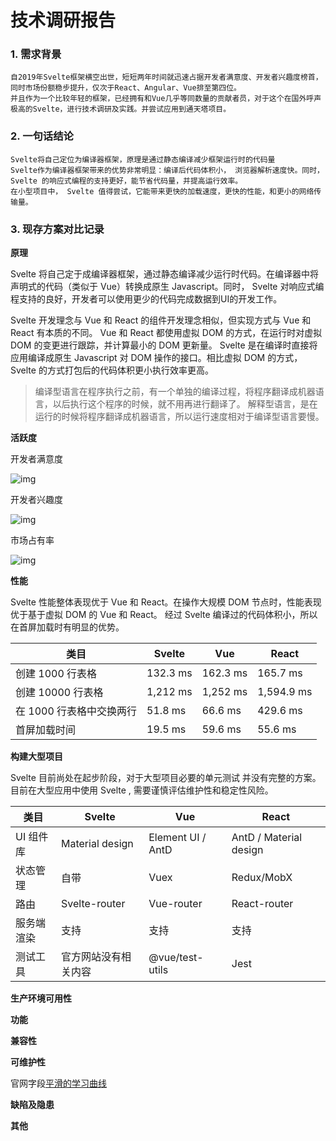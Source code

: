 # 技术调研报告


### 1. 需求背景
    自2019年Svelte框架横空出世，短短两年时间就迅速占据开发者满意度、开发者兴趣度榜首，同时市场份额稳步提升，仅次于React、Angular、Vue排至第四位。
    并且作为一个比较年轻的框架，已经拥有和Vue几乎等同数量的贡献者员，对于这个在国外呼声极高的Svelte，进行技术调研及实践。并尝试应用到通天塔项目。



### 2. 一句话结论
    Svelte将自己定位为编译器框架，原理是通过静态编译减少框架运行时的代码量
    Svelte作为编译器框架带来的优势非常明显：编译后代码体积小， 浏览器解析速度快。同时，Svelte 的响应式编程的支持更好，能节省代码量，并提高运行效率。
    在小型项目中， Svelte 值得尝试，它能带来更快的加载速度，更快的性能，和更小的网络传输量。


### 3. 现存方案对比记录

**原理**

Svelte 将自己定于成编译器框架，通过静态编译减少运行时代码。在编译器中将声明式的代码（类似于 Vue）转换成原生 Javascript。同时， Svelte 对响应式编程支持的良好，开发者可以使用更少的代码完成数据到UI的开发工作。

Svelte 开发理念与 Vue 和 React 的组件开发理念相似，但实现方式与 Vue 和 React 有本质的不同。 
Vue 和 React 都使用虚拟 DOM 的方式，在运行时对虚拟 DOM 的变更进行跟踪，并计算最小的 DOM 更新量。
Svelte 是在编译时直接将应用编译成原生 Javascript 对 DOM 操作的接口。相比虚拟 DOM 的方式，Svelte 的方式打包后的代码体积更小执行效率更高。

> 编译型语言在程序执行之前，有一个单独的编译过程，将程序翻译成机器语言，以后执行这个程序的时候，就不用再进行翻译了。
解释型语言，是在运行的时候将程序翻译成机器语言，所以运行速度相对于编译型语言要慢。


**活跃度**

开发者满意度

![img](https://pic2.zhimg.com/80/v2-2af48377c5e1e6ced70fef0dc44e2b15_1440w.jpg)



开发者兴趣度

![img](https://pic1.zhimg.com/80/v2-e59954fc752447dee6e1b06c73db3650_1440w.jpg)



市场占有率

![img](https://pic4.zhimg.com/80/v2-35986caacbf12fd7ae0133b787edcd27_1440w.jpg)



**性能**

Svelte 性能整体表现优于 Vue 和 React。在操作大规模 DOM 节点时，性能表现优于基于虚拟 DOM 的 Vue 和 React。 经过 Svelte 编译过的代码体积小，所以在首屏加载时有明显的优势。

| 类目                     | Svelte   | Vue      | React      |
| ------------------------ | -------- | -------- | ---------- |
| 创建 1000 行表格         | 132.3 ms | 162.3 ms | 165.7 ms   |
| 创建 10000 行表格        | 1,212 ms | 1,252 ms | 1,594.9 ms |
| 在 1000 行表格中交换两行 | 51.8 ms  | 66.6 ms  | 429.6 ms   |
| 首屏加载时间             | 19.5 ms  | 59.6 ms  | 55.6 ms    |





**构建大型项目**

Svelte 目前尚处在起步阶段，对于大型项目必要的单元测试 并没有完整的方案。目前在大型应用中使用 Svelte , 需要谨慎评估维护性和稳定性风险。


| 类目       | Svelte               | Vue               | React                  |
| ---------- | -------------------- | ----------------- | ---------------------- |
| UI 组件库  | Material design      | Element UI / AntD | AntD / Material design |
| 状态管理   | 自带                   | Vuex              | Redux/MobX             |
| 路由       | Svelte-router        | Vue-router        | React-router           |
| 服务端渲染 | 支持                 | 支持              | 支持                   |
| 测试工具   | 官方网站没有相关内容 | @vue/test-utils   | Jest                   |



**生产环境可用性**






**功能**




**兼容性**




**可维护性**

官网字段[平滑的学习曲线](https://svelte.dev/examples#hello-world)



**缺陷及隐患**



**其他**






